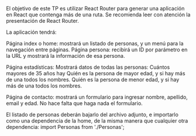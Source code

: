 El objetivo de este TP es utilizar React Router para generar una aplicación en React que contenga más de una ruta. Se recomienda leer con atención la presentación de React Router.

La aplicación tendrá:

Página index o home: mostrará un listado de personas, y un menú para la navegación entre páginas.
        Página persona: recibirá un ID por parámetro en la URL y mostrará la información de esa persona.


Página estadísticas: Mostrará datos de todas las personas:
        Cuántos mayores de 35 años hay
        Quién es la persona de mayor edad, y si hay más de una todos los nombres.
        Quién es la persona de menor edad, y si hay más de una todos los nombres.

Página de contacto: mostrará un formulario para ingresar nombre, apellido, email y edad. No hace falta que haga nada el formulario.



El listado de personas deberán bajarlo del archivo adjunto, e importarlo como una dependencia de la home, de la misma manera que cualquier otra dependencia: import Personas from './Personas';

 